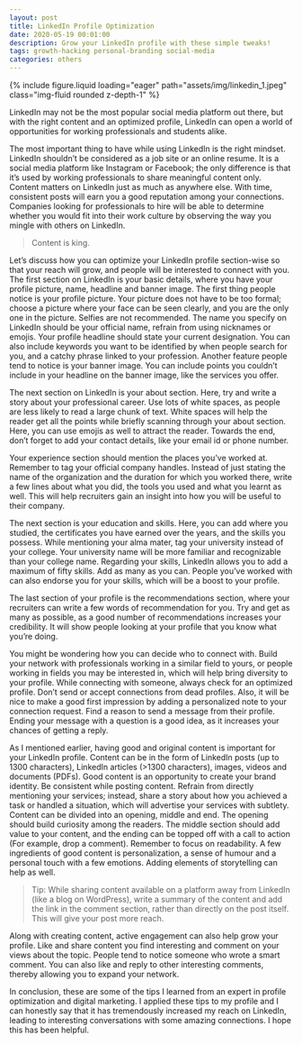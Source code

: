 ```yaml
---
layout: post
title: LinkedIn Profile Optimization
date: 2020-05-19 00:01:00
description: Grow your LinkedIn profile with these simple tweaks!
tags: growth-hacking personal-branding social-media
categories: others
---
```

<div class="row mt-3">
    <div class="col-sm mt-3 mt-md-0">
        {% include figure.liquid loading="eager" path="assets/img/linkedin_1.jpeg" class="img-fluid rounded z-depth-1" %}
    </div>
</div>

LinkedIn may not be the most popular social media platform out there, but with the right content and an optimized profile, LinkedIn can open a world of opportunities for working professionals and students alike.

The most important thing to have while using LinkedIn is the right mindset. LinkedIn shouldn’t be considered as a job site or an online resume. It is a social media platform like Instagram or Facebook; the only difference is that it’s used by working professionals to share meaningful content only. Content matters on LinkedIn just as much as anywhere else. With time, consistent posts will earn you a good reputation among your connections. Companies looking for professionals to hire will be able to determine whether you would fit into their work culture by observing the way you mingle with others on LinkedIn.

> Content is king.

Let’s discuss how you can optimize your LinkedIn profile section-wise so that your reach will grow, and people will be interested to connect with you. The first section on LinkedIn is your basic details, where you have your profile picture, name, headline and banner image. The first thing people notice is your profile picture. Your picture does not have to be too formal; choose a picture where your face can be seen clearly, and you are the only one in the picture. Selfies are not recommended. The name you specify on LinkedIn should be your official name, refrain from using nicknames or emojis. Your profile headline should state your current designation. You can also include keywords you want to be identified by when people search for you, and a catchy phrase linked to your profession. Another feature people tend to notice is your banner image. You can include points you couldn’t include in your headline on the banner image, like the services you offer.

The next section on LinkedIn is your about section. Here, try and write a story about your professional career. Use lots of white spaces, as people are less likely to read a large chunk of text. White spaces will help the reader get all the points while briefly scanning through your about section. Here, you can use emojis as well to attract the reader. Towards the end, don’t forget to add your contact details, like your email id or phone number.

Your experience section should mention the places you’ve worked at. Remember to tag your official company handles. Instead of just stating the name of the organization and the duration for which you worked there, write a few lines about what you did, the tools you used and what you learnt as well. This will help recruiters gain an insight into how you will be useful to their company.

The next section is your education and skills. Here, you can add where you studied, the certificates you have earned over the years, and the skills you possess. While mentioning your alma mater, tag your university instead of your college. Your university name will be more familiar and recognizable than your college name. Regarding your skills, LinkedIn allows you to add a maximum of fifty skills. Add as many as you can. People you’ve worked with can also endorse you for your skills, which will be a boost to your profile.

The last section of your profile is the recommendations section, where your recruiters can write a few words of recommendation for you. Try and get as many as possible, as a good number of recommendations increases your credibility. It will show people looking at your profile that you know what you’re doing.

You might be wondering how you can decide who to connect with. Build your network with professionals working in a similar field to yours, or people working in fields you may be interested in, which will help bring diversity to your profile. While connecting with someone, always check for an optimized profile. Don’t send or accept connections from dead profiles. Also, it will be nice to make a good first impression by adding a personalized note to your connection request. Find a reason to send a message from their profile. Ending your message with a question is a good idea, as it increases your chances of getting a reply.

As I mentioned earlier, having good and original content is important for your LinkedIn profile. Content can be in the form of LinkedIn posts (up to 1300 characters), LinkedIn articles (>1300 characters), images, videos and documents (PDFs). Good content is an opportunity to create your brand identity. Be consistent while posting content. Refrain from directly mentioning your services; instead, share a story about how you achieved a task or handled a situation, which will advertise your services with subtlety. Content can be divided into an opening, middle and end. The opening should build curiosity among the readers. The middle section should add value to your content, and the ending can be topped off with a call to action (For example, drop a comment). Remember to focus on readability. A few ingredients of good content is personalization, a sense of humour and a personal touch with a few emotions. Adding elements of storytelling can help as well.

> Tip: While sharing content available on a platform away from LinkedIn (like a blog on WordPress), write a summary of the content and add the link in the comment section, rather than directly on the post itself. This will give your post more reach.

Along with creating content, active engagement can also help grow your profile. Like and share content you find interesting and comment on your views about the topic. People tend to notice someone who wrote a smart comment. You can also like and reply to other interesting comments, thereby allowing you to expand your network.

In conclusion, these are some of the tips I learned from an expert in profile optimization and digital marketing. I applied these tips to my profile and I can honestly say that it has tremendously increased my reach on LinkedIn, leading to interesting conversations with some amazing connections. I hope this has been helpful.